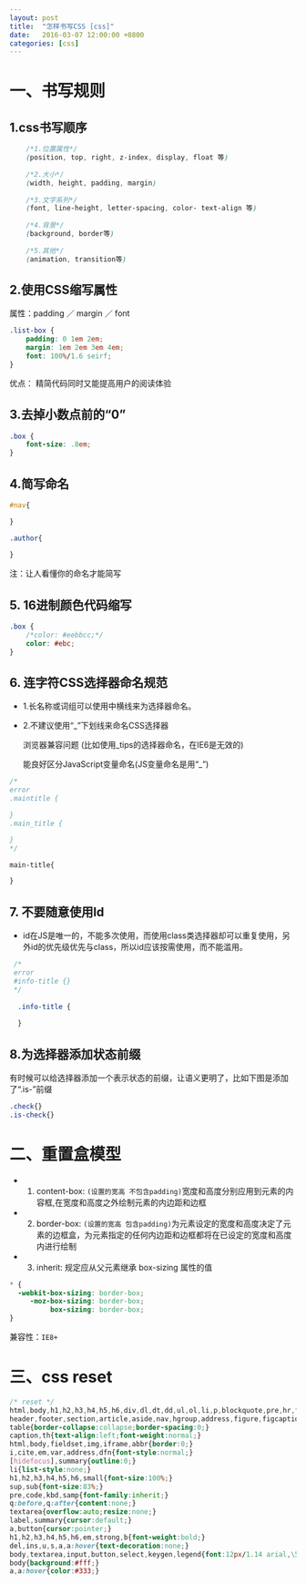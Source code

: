 ```yaml
---
layout: post
title:  "怎样书写CSS [css]"
date:   2016-03-07 12:00:00 +0800
categories: [css]
---
```


# 一、书写规则

## 1.css书写顺序

```css
    /*1.位置属性*/
    (position, top, right, z-index, display, float 等)
    
    /*2.大小*/
    (width, height, padding, margin)
    
    /*3.文字系列*/
    (font, line-height, letter-spacing, color- text-align 等)
    
    /*4.背景*/
    (background, border等)
    
    /*5.其他*/
    (animation, transition等)
```


## 2.使用CSS缩写属性

属性：padding ／ margin ／ font

```css
.list-box {
    padding: 0 1em 2em;
    margin: 1em 2em 3em 4em;
    font: 100%/1.6 seirf;
}

```
优点： 精简代码同时又能提高用户的阅读体验

## 3.去掉小数点前的“0”

```css
.box {
    font-size: .8em;
}
```

## 4.简写命名

```css
#nav{

}

.author{
    
}
```
注：让人看懂你的命名才能简写


## 5. 16进制颜色代码缩写

```css
.box {
    /*color: #eebbcc;*/
    color: #ebc;
}
```

## 6. 连字符CSS选择器命名规范

- 1.长名称或词组可以使用中横线来为选择器命名。
  
- 2.不建议使用“_”下划线来命名CSS选择器
   
  浏览器兼容问题 (比如使用_tips的选择器命名，在IE6是无效的)
  
  能良好区分JavaScript变量命名(JS变量命名是用“_”)
  
 ```css
 /*
 error
 .maintitle {
 
 }
 .main_title {
 
 }
 */
 
main-title{

}
```

## 7. 不要随意使用Id

- id在JS是唯一的，不能多次使用，而使用class类选择器却可以重复使用，另外id的优先级优先与class，所以id应该按需使用，而不能滥用。　

```css
 /*
 error
 #info-title {}
 */
 
  .info-title {
  
  }
```

## 8.为选择器添加状态前缀

有时候可以给选择器添加一个表示状态的前缀，让语义更明了，比如下图是添加了“.is-”前缀

```css
.check{}
.is-check{}
```

# 二、重置盒模型

- 1) content-box: `(设置的宽高 不包含padding)`宽度和高度分别应用到元素的内容框,在宽度和高度之外绘制元素的内边距和边框

- 2) border-box: `(设置的宽高 包含padding)`为元素设定的宽度和高度决定了元素的边框盒，为元素指定的任何内边距和边框都将在已设定的宽度和高度内进行绘制

- 3) inherit: 规定应从父元素继承 box-sizing 属性的值

```css
* {
  -webkit-box-sizing: border-box;
     -moz-box-sizing: border-box;
          box-sizing: border-box;
}
```
兼容性：`IE8+`

# 三、css reset

```css
/* reset */
html,body,h1,h2,h3,h4,h5,h6,div,dl,dt,dd,ul,ol,li,p,blockquote,pre,hr,figure,table,caption,th,td,form,fieldset,legend,input,button,textarea,menu{margin:0;padding:0;}
header,footer,section,article,aside,nav,hgroup,address,figure,figcaption,menu,details{display:block;}
table{border-collapse:collapse;border-spacing:0;}
caption,th{text-align:left;font-weight:normal;}
html,body,fieldset,img,iframe,abbr{border:0;}
i,cite,em,var,address,dfn{font-style:normal;}
[hidefocus],summary{outline:0;}
li{list-style:none;}
h1,h2,h3,h4,h5,h6,small{font-size:100%;}
sup,sub{font-size:83%;}
pre,code,kbd,samp{font-family:inherit;}
q:before,q:after{content:none;}
textarea{overflow:auto;resize:none;}
label,summary{cursor:default;}
a,button{cursor:pointer;}
h1,h2,h3,h4,h5,h6,em,strong,b{font-weight:bold;}
del,ins,u,s,a,a:hover{text-decoration:none;}
body,textarea,input,button,select,keygen,legend{font:12px/1.14 arial,\5b8b\4f53;color:#333;outline:0;}
body{background:#fff;}
a,a:hover{color:#333;}
```
